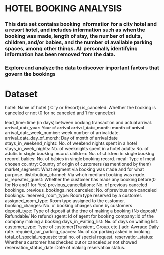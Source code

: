 # HOTEL BOOKING ANALYSIS
### This data set contains booking information for a city hotel and a resort hotel, and includes information such as when the booking was made, length of stay, the number of adults, children, and/or babies, and the number of available parking spaces, among other things. All personally identifying information has been removed from the data.
### Explore and analyze the data to discover important factors that govern the bookings
# Dataset
 hotel: Name of hotel ( City or Resort)/
 is_canceled: Whether the booking is canceled or not (0 for no canceled and 1 for canceled)
 
 lead_time: time (in days) between booking transaction and actual arrival.
 arrival_date_year: Year of arrival
 arrival_date_month: month of arrival
 arrival_date_week_number: week number of arrival date.
 arrival_date_day_of_month: Day of month of arrival date
 stays_in_weekend_nights: No. of weekend nights spent in a hotel
 stays_in_week_nights: No. of weeknights spent in a hotel
 adults: No. of adults in single booking record.
 children: No. of children in single booking record.
 babies: No. of babies in single booking record. 
 meal: Type of meal chosen 
 country: Country of origin of customers (as mentioned by them)
 market_segment: What segment via booking was made and for what purpose.
 distribution_channel: Via which medium booking was made.
 is_repeated_guest: Whether the customer has made any booking before(0 for No and 1 for 
                     Yes)
 previous_cancellations: No. of previous canceled bookings.
 previous_bookings_not_canceled: No. of previous non-canceled bookings.
 reserved_room_type: Room type reserved by a customer.
 assigned_room_type: Room type assigned to the customer.
 booking_changes: No. of booking changes done by customers
 deposit_type: Type of deposit at the time of making a booking (No deposit/ Refundable/ No refund)
 agent: Id of agent for booking
 company: Id of the company making a booking
 days_in_waiting_list: No. of days on waiting list.
 customer_type: Type of customer(Transient, Group, etc.)
 adr: Average Daily rate.
 required_car_parking_spaces: No. of car parking asked in booking
 total_of_special_requests: total no. of special request.
 reservation_status: Whether a customer has checked out or canceled,or not showed 
 reservation_status_date: Date of making reservation status.
